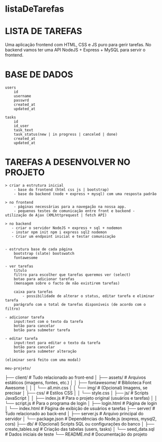 # listaDeTarefas

# LISTA DE TAREFAS

Uma aplicação frontend com HTML, CSS e JS puro para gerir tarefas.
No backend vamos ter uma API NodeJS + Express + MySQL para servir o frontend.

# BASE DE DADOS

    users
        id
        username
        passwrd
        created_at
        updated_at

    tasks
        id
        id_user
        task_text
        task_status(new | in progress | canceled | done)
        created_at
        updated_at

# TAREFAS A DESENVOLVER NO PROJETO

    > criar a estrutura inicial
        - base do frontend (html css js | bootstrap)
        - base do backend (node + express + mysql) com uma resposta padrão

    > no frontend
        - páginas necessárias para a navegação na nossa app.
        - pequenos testes de comunicação entre front e backend - utilização de Ajax (XMLhttprequest | fetch API)

    > no backend
       - criar o servidor NodeJS + express + sql + nodemon
       - instar npm init npm i express sql2 nodemon 
       - Criar um endpoint inicial e testar comunicação
    
    
    - estrutura base de cada página
        bootstrap (slate) bootswatch
        fontawesome
    
    - ver tarefas
        titulo
        filtro para escolher que tarefas queremos ver (select)
        botao para adicionar tarefas
        (mensagem sobre o facto de não existirem tarefas)
        
        caixa para tarefas
            - possibilidade de alterar o status, editar tarefa e eliminar tarefa
        parágrafo com o total de tarefas disponíveis (de acordo com o filtro)

    - adicionar tarefa
        input:text com o texto da tarefa
        botão para cancelar
        botão para submeter tarefa

    - editar tarefa
        input:text para editar o texto da tarefa
        botão para cancelar
        botão para submeter alteração

    (eliminar será feito com uma modal)

    meu-projeto/
├── client/                 # Tudo relacionado ao front-end
│   ├── assets/            # Arquivos estáticos (imagens, fontes, etc.)
│   │   ├── fontawesome/   # Biblioteca Font Awesome
│   │   │   └── all.min.css
│   │   └── img/           # (Opcional) Imagens, se precisar
│   ├── css/              # Estilos CSS
│   │   └── style.css
│   ├── js/               # Scripts JavaScript
│   │   ├── index.js      # Para o projeto original (usuários e tarefas)
│   │   └── script.js     # Para o programa de login
│   ├── login.html        # Página de login
│   └── index.html        # Página de exibição de usuários e tarefas
├── server/                # Tudo relacionado ao back-end
│   ├── server.js         # Arquivo principal do servidor
│   └── package.json      # Dependências do Node.js (express, mysql2, cors)
├── db/                   # (Opcional) Scripts SQL ou configurações do banco
│   ├── create_tables.sql # Criação das tabelas (users, tasks)
│   └── seed_data.sql     # Dados iniciais de teste
└── README.md             # Documentação do projeto
 
